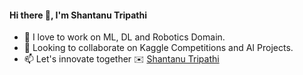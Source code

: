#### Hi there 👋, I'm Shantanu Tripathi

- :star_struck: I love to work on ML, DL and Robotics Domain.
- 👯 Looking to collaborate on Kaggle Competitions and AI Projects.
- 📫 Let's innovate together :envelope: [Shantanu Tripathi](mailto:shantanutripathi002@gmail.com?subject=[GitHub]%20Source%20Han%20Sans)







<!--
**Daishinkan002/daishinkan002** is a ✨ _special_ ✨ repository because its `README.md` (this file) appears on your GitHub profile.

Here are some ideas to get you started:

- 🔭 I’m currently working on ...
- 🌱 I’m currently learning ...
- 👯 I’m looking to collaborate on ...
- 🤔 I’m looking for help with ...
- 💬 Ask me about ...
- 📫 How to reach me: ...
- 😄 Pronouns: ...
- ⚡ Fun fact: ...




---

<p align="center">
  <img align="center" src="https://github-readme-stats.vercel.app/api/top-langs/?username=daishinkan002&layout=compact)](https://github.com/anuraghazra/github-readme-stats" />
</p>




<p align=center>
<img height="25" src="https://badges.pufler.dev/visits/daishinkan002/daishinkan002?color=black&logo=github" />
<img height="25" src="https://komarev.com/ghpvc/?username=daishinkan002&color=blueviolet" />
<a href="https://github.com/daishinkan002">
</a>
</p>


![Shantanu's github stats](https://github-readme-stats.vercel.app/api?username=daishinkan002&show_icons=true&hide=contribs,issues)





-->
